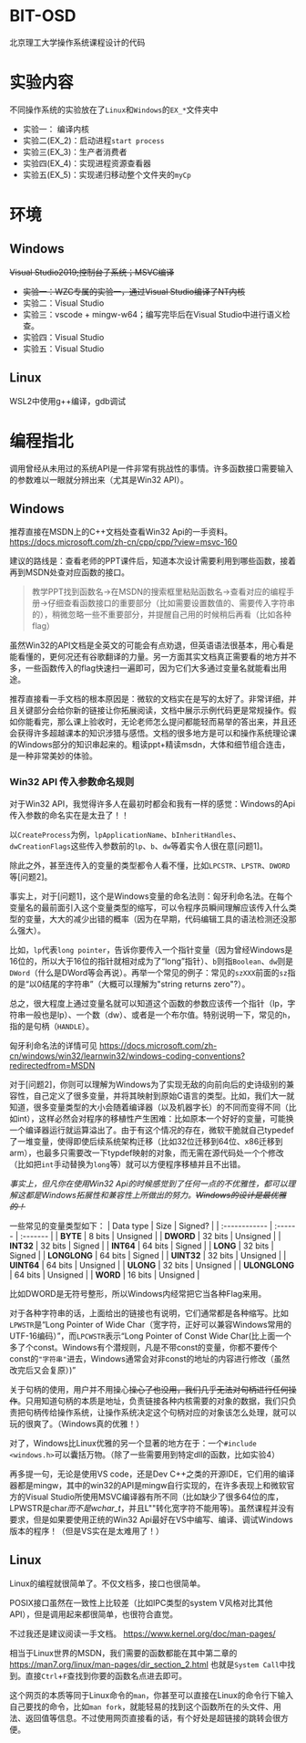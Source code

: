 # BIT-OSD
北京理工大学操作系统课程设计的代码

# 实验内容
不同操作系统的实验放在了`Linux`和`Windows`的`EX_*`文件夹中
* 实验一： 编译内核
* 实验二(EX_2)：启动进程`start process`
* 实验三(EX_3)：生产者消费者
* 实验四(EX_4)：实现进程资源查看器
* 实验五(EX_5)：实现递归移动整个文件夹的`myCp`

# 环境
## Windows
~~Visual Studio2019;控制台子系统；MSVC编译~~
* ~~实验一：WZC专属的实验一，通过Visual Studio编译了NT内核~~
* 实验二：Visual Studio
* 实验三：vscode + mingw-w64；编写完毕后在Visual Studio中进行语义检查。
* 实验四：Visual Studio
* 实验五：Visual Studio


## Linux
WSL2中使用g++编译，gdb调试

# 编程指北
调用曾经从未用过的系统API是一件非常有挑战性的事情。许多函数接口需要输入的参数难以一眼就分辨出来（尤其是Win32 API）。
## Windows
推荐直接在MSDN上的C++文档处查看Win32 Api的一手资料。https://docs.microsoft.com/zh-cn/cpp/cpp/?view=msvc-160

建议的路线是：查看老师的PPT课件后，知道本次设计需要利用到哪些函数，接着再到MSDN处查对应函数的接口。

> 教学PPT找到函数名->在MSDN的搜索框里粘贴函数名->查看对应的编程手册->仔细查看函数接口的重要部分（比如需要设置数值的、需要传入字符串的），稍微忽略一些不重要部分，并提醒自己用的时候稍后再看（比如各种flag）

虽然Win32的API文档是全英文的可能会有点劝退，但英语语法很基本，用心看是能看懂的，更何况还有谷歌翻译的力量。另一方面其实文档真正需要看的地方并不多，一些函数传入的flag快速扫一遍即可，因为它们大多通过变量名就能看出用途。

推荐直接看一手文档的根本原因是：微软的文档实在是写的太好了。非常详细，并且关键部分会给你新的链接让你拓展阅读，文档中展示示例代码更是常规操作。假如你能看完，那么课上验收时，无论老师怎么提问都能轻而易举的答出来，并且还会获得许多超越课本的知识涉猎与感悟。文档的很多地方是可以和操作系统理论课的Windows部分的知识串起来的。粗读ppt+精读msdn，大体和细节组合连击，是一种非常美妙的体验。

### Win32 API 传入参数命名规则
对于Win32 API，我觉得许多人在最初时都会和我有一样的感觉：Windows的Api传入参数的命名实在是太丑了！！

以`CreateProcess`为例，`lpApplicationName`、`bInheritHandles`、`dwCreationFlags`这些传入参数前的`lp`、`b`、`dw`等着实令人很在意[问题1]。

除此之外，甚至连传入的变量的类型都令人看不懂，比如`LPCSTR`、`LPSTR`、`DWORD`等[问题2]。

事实上，对于[问题1]，这个是Windows变量的命名法则：匈牙利命名法。在每个变量名的最前面引入这个变量类型的缩写，可以令程序员瞬间理解应该传入什么类型的变量，大大的减少出错的概率（因为在早期，代码编辑工具的语法检测还没那么强大）。

比如，`lp`代表`long pointer`，告诉你要传入一个指针变量（因为曾经Windows是16位的，所以大于16位的指针就相对成为了“long”指针）、`b`则指`Boolean`、`dw`则是`DWord`（什么是DWord等会再说）。再举一个常见的例子：常见的`szXXX`前面的`sz`指的是“以0结尾的字符串”（大概可以理解为"string returns zero"?）。

总之，很大程度上通过变量名就可以知道这个函数的参数应该传一个指针（lp，字符串一般也是lp）、一个数（dw）、或者是一个布尔值。特别说明一下，常见的`h`，指的是句柄（`HANDLE`）。

匈牙利命名法的详情可见 https://docs.microsoft.com/zh-cn/windows/win32/learnwin32/windows-coding-conventions?redirectedfrom=MSDN

对于[问题2]，你则可以理解为Windows为了实现无敌的向前向后的史诗级别的兼容性，自己定义了很多变量，并将其映射到原始C语言的类型。比如，我们大一就知道，很多变量类型的大小会随着编译器（以及机器字长）的不同而变得不同（比如int），这样必然会对程序的移植性产生困难：比如原本一个好好的变量，可能换一个编译器运行就运算溢出了。由于有这个情况的存在，微软干脆就自己typedef了一堆变量，使得即使后续系统架构迁移（比如32位迁移到64位、x86迁移到arm），也最多只需要改一下typdef映射的对象，而无需在源代码处一个个修改（比如把`int`手动替换为`long`等）就可以方便程序移植并且不出错。

*事实上，但凡你在使用Win32 Api的时候感觉到了任何一点的不优雅性，都可以理解这都是Windows拓展性和兼容性上所做出的努力。~~Windows的设计是最优雅的！~~*

一些常见的变量类型如下：
| Data type     | Size    | Signed?  |
| :------------ | :------ | :------- |
| **BYTE**      | 8 bits  | Unsigned |
| **DWORD**     | 32 bits | Unsigned |
| **INT32**     | 32 bits | Signed   |
| **INT64**     | 64 bits | Signed   |
| **LONG**      | 32 bits | Signed   |
| **LONGLONG**  | 64 bits | Signed   |
| **UINT32**    | 32 bits | Unsigned |
| **UINT64**    | 64 bits | Unsigned |
| **ULONG**     | 32 bits | Unsigned |
| **ULONGLONG** | 64 bits | Unsigned |
| **WORD**      | 16 bits | Unsigned |

比如DWORD是无符号整形，所以Windows内经常把它当各种Flag来用。

对于各种字符串的话，上面给出的链接也有说明，它们通常都是各种缩写。比如`LPWSTR`是“Long Pointer of Wide Char（宽字符，正好可以兼容Windows常用的UTF-16编码）”，而`LPCWSTR`表示“Long Pointer of Const Wide Char(比上面一个多了个const。Windows有个潜规则，凡是不带const的变量，你都不要传个const的`"字符串"`进去，Windows通常会对非const的地址的内容进行修改（虽然改完后又会复原）)”

关于句柄的使用，用户并不用操心~~操心了也没用，我们几乎无法对句柄进行任何操作~~。只用知道句柄的本质是地址，负责链接各种内核需要的对象的数据，我们只负责把句柄传给操作系统，让操作系统决定这个句柄对应的对象该怎么处理，就可以玩的很爽了。（Windows真的优雅！）

对了，Windows比Linux优雅的另一个显著的地方在于：一个`#include <windows.h>`可以囊括万物。（除了一些需要用到特定dll的函数，比如实验4）

再多提一句，无论是使用VS code，还是Dev C++之类的开源IDE，它们用的编译器都是mingw，其中的win32的API是mingw自行实现的，在许多表现上和微软官方的Visual Studio所使用MSVC编译器有所不同（比如缺少了很多64位的库，LPWSTR是char*而不是wchar_t*，并且L""转化宽字符不能用等)。虽然课程并没有要求，但是如果要使用正统的Win32 Api最好在VS中编写、编译、调试Windows版本的程序！（但是VS实在是太难用了！）

## Linux
Linux的编程就很简单了。不仅文档多，接口也很简单。

POSIX接口虽然在一致性上比较差（比如IPC类型的system V风格对比其他API），但是调用起来都很简单，也很符合直觉。

不过我还是建议阅读一手文档。
https://www.kernel.org/doc/man-pages/ 

相当于Linux世界的MSDN，我们需要的函数都能在其中第二章的 https://man7.org/linux/man-pages/dir_section_2.html 也就是`System Call`中找到。直接`Ctrl`+`F`查找到你要的函数名点进去即可。

这个网页的本质等同于Linux命令的`man`，你甚至可以直接在Linux的命令行下输入自己要找的命令，比如`man fork`，就能轻易的找到这个函数所在的头文件、用法、返回值等信息。不过使用网页直接看的话，有个好处是超链接的跳转会很方便。
